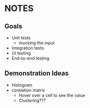 # NOTES

## Goals
- Unit tests
  - mocking the input
- Integration tests
- UI testing
- End-to-end testing


## Demonstration Ideas

- Histogram
- corelation matrix
  - Hover over a cell to see the value
  - Clustering???